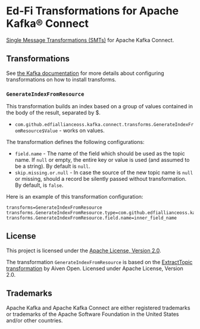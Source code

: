 # Ed-Fi Transformations for Apache Kafka® Connect

[Single Message Transformations
(SMTs)](https://kafka.apache.org/documentation/#connect_transforms) for Apache
Kafka Connect.

## Transformations

See [the Kafka
documentation](https://kafka.apache.org/documentation/#connect_transforms) for
more details about configuring transformations on how to install transforms.

### `GenerateIndexFromResource`

This transformation builds an index based on a group of values contained in the body of the result, separated by $.

- `com.github.edfiallianceoss.kafka.connect.transforms.GenerateIndexFromResource$Value` -
  works on values.

The transformation defines the following configurations:

- `field.name` - The name of the field which should be used as the topic name.
  If `null` or empty, the entire key or value is used (and assumed to be a
  string). By default is `null`.
- `skip.missing.or.null` - In case the source of the new topic name is `null` or
  missing, should a record be silently passed without transformation. By
  default, is `false`.

Here is an example of this transformation configuration:

```properties
transforms=GenerateIndexFromResource
transforms.GenerateIndexFromResource.type=com.github.edfiallianceoss.kafka.connect.transforms.GenerateIndexFromResource$Value
transforms.GenerateIndexFromResource.field.name=inner_field_name
```

## License

This project is licensed under the [Apache License, Version 2.0](LICENSE).

The transformation `GenerateIndexFromResource` is based on the [ExtractTopic
transformation](https://github.com/Aiven-Open/transforms-for-apache-kafka-connect/blob/master/src/main/java/io/aiven/kafka/connect/transforms/ExtractTopic.java)
by Aiven Open. Licensed under Apache License, Version 2.0.

## Trademarks

Apache Kafka and Apache Kafka Connect are either registered trademarks or
trademarks of the Apache Software Foundation in the United States and/or other
countries.
